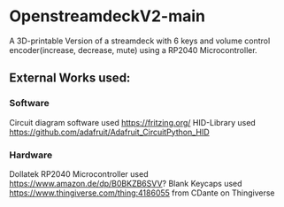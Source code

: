 # OpenstreamdeckV2-main
A 3D-printable Version of a streamdeck with 6 keys and volume control encoder(increase, decrease, mute) using a RP2040 Microcontroller.


## External Works used:
### Software
Circuit diagram software used https://fritzing.org/
HID-Library used https://github.com/adafruit/Adafruit_CircuitPython_HID

### Hardware
Dollatek RP2040 Microcontroller used https://www.amazon.de/dp/B0BKZB6SVV?
Blank Keycaps used https://www.thingiverse.com/thing:4186055 from CDante on Thingiverse
